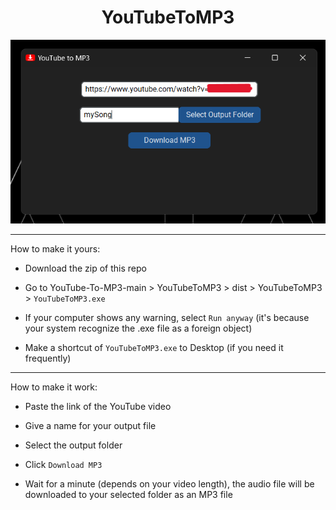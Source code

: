 <b><h1 align="center"> YouTubeToMP3 </h1></b>

<p align="center">
<img src="readme\interface.png" title = "YouTubeToMP3 Interface"></p>

---

How to make it yours:

* Download the zip of this repo
* Go to YouTube-To-MP3-main > YouTubeToMP3 > dist > YouTubeToMP3 > `YouTubeToMP3.exe`

* If your computer shows any warning, select `Run anyway` (it's because your system recognize the .exe file as a foreign object)

* Make a shortcut of `YouTubeToMP3.exe` to Desktop (if you need it frequently)

---

How to make it work:

* Paste the link of the YouTube video
* Give a name for your output file
* Select the output folder
* Click `Download MP3` 

* Wait for a minute (depends on your video length), the audio file will be downloaded to your selected folder as an MP3 file